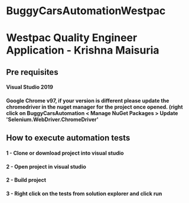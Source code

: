 # BuggyCarsAutomationWestpac

# Westpac Quality Engineer Application - Krishna Maisuria


<h2>Pre requisites</h2>
<h4>Visual Studio 2019</h4>
<h4>Google Chrome v97, if your version is different please update the chromedriver in the nuget manager for the project once opened. (right click on BuggyCarsAutomation < Manage NuGet Packages > Update 'Selenium.WebDriver.ChromeDriver'</h4>

<h2>How to execute automation tests</h2>
<h4>1 - Clone or download project into visual studio</h4>
<h4>2 - Open project in visual studio</h4>
<h4>2 - Build project</h4>
<h4>3 - Right click on the tests from solution explorer and click run</h4>


